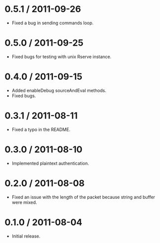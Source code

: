0.5.1 / 2011-09-26
==================

* Fixed a bug in sending commands loop.

0.5.0 / 2011-09-25
==================

* Fixed bugs for testing with unix Rserve instance.

0.4.0 / 2011-09-15
==================

* Added enableDebug sourceAndEval methods.
* Fixed bugs.

0.3.1 / 2011-08-11
==================

* Fixed a typo in the README.

0.3.0 / 2011-08-10
==================

* Implemented plaintext authentication.

0.2.0 / 2011-08-08
==================

* Fixed an issue with the length of the packet because string and buffer were 
mixed.

0.1.0 / 2011-08-04
==================

* Initial release.
